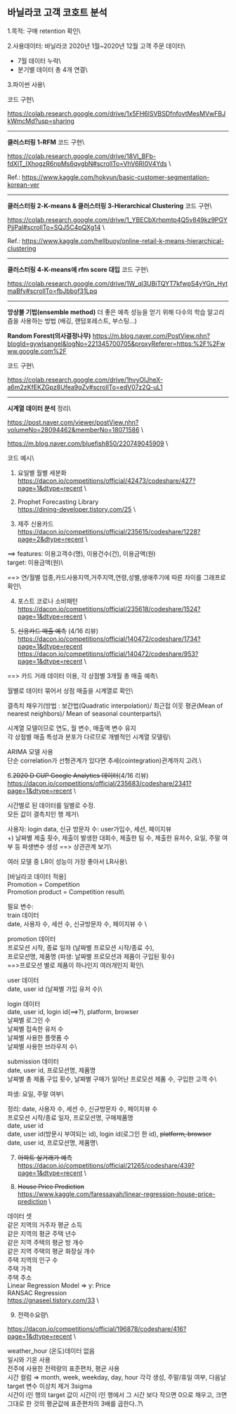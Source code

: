 ## 바닐라코 고객 코호트 분석
1.목적: 구매 retention 확인\

2.사용데이터: 바닐라코 2020년 1월~2020년 12월 고객 주문 데이터\
- 7월 데이터 누락\
- 분기별 데이터 총 4개 연결\

3.파이썬 사용\

코드 구현\

https://colab.research.google.com/drive/1x5FH6lSVBSDfnfovtMesMVwFBJkWmcMd?usp=sharing


----------
**클러스터링 1-RFM**
코드 구현\

https://colab.research.google.com/drive/18VI_BFb-fdXlT_IXhogzR6npMs6qygbN#scrollTo=VhV6RI0V4Yds \

Ref.: https://www.kaggle.com/hokyun/basic-customer-segmentation-korean-ver

----------
**클러스터링 2-K-means & 클러스터링 3-Hierarchical Clustering**
코드 구현\

https://colab.research.google.com/drive/1_YBECbXrhpmtp4Q5v849kz9PGYPjjPal#scrollTo=SQJ5C4pQXg14 \

Ref.: https://www.kaggle.com/hellbuoy/online-retail-k-means-hierarchical-clustering

----------
**클러스터링 4-K-means에 rfm score 대입**
코드 구현\

https://colab.research.google.com/drive/1W_ql3UBiTQYT7kfwpS4yYGn_HytmaBfv#scrollTo=fbJbbof31Lpq


----------
**앙상블 기법(ensemble method)**
더 좋은 예측 성능을 얻기 위해 다수의 학습 알고리즘을 사용하는 방법
(배깅, 랜덤포레스트, 부스팅...)

**Random Forest(의사결정나무)**
https://m.blog.naver.com/PostView.nhn?blogId=gywlsangel&logNo=221345700705&proxyReferer=https:%2F%2Fwww.google.com%2F

코드 구현\

https://colab.research.google.com/drive/1hvyOlJheX-a6m2zKfEKZGpz8Ufea9qZv#scrollTo=edV07z2Q-uL1

----------
**시계열 데이터 분석**
정리\

https://post.naver.com/viewer/postView.nhn?volumeNo=28094462&memberNo=18071586 \

https://m.blog.naver.com/bluefish850/220749045909 \

코드 예시\

 1. 요일별 월별 세분화\
https://dacon.io/competitions/official/42473/codeshare/427?page=1&dtype=recent \

 2. Prophet Forecasting Library\
https://dining-developer.tistory.com/25 \

 3.  제주 신용카드\
https://dacon.io/competitions/official/235615/codeshare/1228?page=2&dtype=recent \

==> features: 이용고객수(명), 이용건수(건), 이용금액(원)\
target: 이용금액(원)\

==> 연/월별 업종,카드사용지역,거주지역,연령,성별,생애주기에 따른 차이를 그래프로 확인\

4. 포스트 코로나 소비패턴\
https://dacon.io/competitions/official/235618/codeshare/1524?page=1&dtype=recent \

 5.  ~~신용카드 매출 예측~~ (4/16 리뷰)\
https://dacon.io/competitions/official/140472/codeshare/1734?page=1&dtype=recent \
https://dacon.io/competitions/official/140472/codeshare/953?page=1&dtype=recent \

==> 카드 거래 데이터 이용, 각 상점별 3개월 총 매출 예측\

월별로 데이터 묶어서 상점 매출을 시계열로 확인\

결측치 채우기(방법 : 보간법(Quadratic interpolation)/ 최근접 이웃 평균(Mean of nearest neighbors)/ Mean of seasonal counterparts)\

시계열 모델이므로 연도, 월 변수, 매출액 변수 유지\
각 상점별 매출 특성과 분포가 다르므로 개별적인 시계열 모델링\

ARIMA 모델 사용\
단순 correlation가 선형관계가 있다면 추세(cointegration)관계까지 고려.\

 6.~~2020 D CUP Google Analytics 데이터~~(4/16 리뷰)\
https://dacon.io/competitions/official/235683/codeshare/2341?page=1&dtype=recent \

시간별로 된 데이터를 일별로 수정. \
모든 값이 결측치인 행 제거\

사용자: login data, 신규 방문자 수: user가입수,  세션, 페이지뷰\
+)
날짜별 제출 횟수, 제출이 발생한 대회수, 제출한 팀 수, 제출한 유저수, 요일, 주말 여부 등 파생변수 생성 ==> 상관관계 보기\

여러 모델 중 LR이 성능이 가장 좋아서 LR사용\

[바닐라코 데이터 적용]\
Promotion = Competition\
Promotion product = Competition result\

필요 변수: \
train 데이터\
date, 사용자 수, 세션 수, 신규방문자 수, 페이지뷰 수 \

promotion 데이터\
프로모션 시작, 종료 일자 (날짜별 프로모션 시작/종료 수),\
프로모션명, 제품명 (파생: 날짜별 프로모션과 제품이 구입된 횟수)\
==>프로모션 별로 제품이 하나인지 여러개인지 확인\

user 데이터\
date, user id (날짜별 가입 유저 수)\

login 데이터\
date, user id, login id(==>?), platform, browser\
날짜별 로그인 수\
날짜별 접속한 유저 수\
날짜별 사용한 플랫폼 수\
날짜별 사용한 브라우저 수\

submission 데이터 \
date, user id, 프로모션명, 제품명\
날짜별 총 제품 구입 횟수, 날짜별 구매가 일어난 프로모션 제품 수, 구입한 고객 수\

파생: 요일, 주말 여부\

정리: date, 사용자 수, 세션 수, 신규방문자 수, 페이지뷰 수 \
프로모션 시작/종료 일자, 프로모션명, 구매제품명\
date, user id\
date, user id(방문시 부여되는 id), login id(로그인 한 id), ~~platform, browser~~\
date, user id, 프로모션명, 제품명\


7. ~~아파트 실거래가 예측~~\
https://dacon.io/competitions/official/21265/codeshare/439?page=1&dtype=recent \

8. ~~House Price Prediction~~\
https://www.kaggle.com/faressayah/linear-regression-house-price-prediction \

데이터 셋\
같은 지역의 거주자 평균 소득\
같은 지역의 평균 주택 년수\
같은 지역 주택의 평균 방 개수\
같은 지역 주택의 평균 화장실 개수\
주택 지역의 인구 수\
주택 가격\
주택 주소\
Linear Regression Model ⇒ y: Price\
RANSAC Regression \
https://gnaseel.tistory.com/33 \

9. 전력수요량\

https://dacon.io/competitions/official/196878/codeshare/416?page=1&dtype=recent \

weather_hour (온도)데이터 없음\
일시와 기온 사용\
전주에 사용한 전력량의 표준편차, 평균 사용\
시간 컬럼 ⇒ month, week, weekday, day, hour 각각 생성, 주말/휴일 여부, 다음날\
target 변수 이상치 제거 3sigma\
시간이 i인 행의 target 값이 시간이 i인 행에서 그 시간 보다 작으면 0으로 채우고, 크면 그대로 한 것의 평균값에 표준편차의 3배를 곱한다..?\
